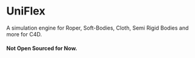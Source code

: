 # UniFlex
A simulation engine for Roper, Soft-Bodies, Cloth, Semi Rigid Bodies and more for C4D.

#### Not Open Sourced for Now.
